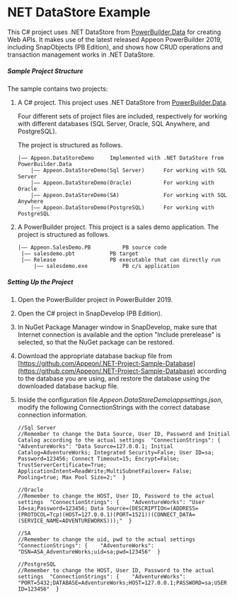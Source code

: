 # <b>NET DataStore Example</b>

This C# project uses .NET DataStore from [PowerBuilder.Data](<https://www.nuget.org/packages/PowerBuilder.Data/>) for creating Web APIs.  It makes use of the latest released Appeon PowerBuilder 2019, including SnapObjects (PB Edition), and shows how CRUD operations and transaction management works in .NET DataStore.

##### Sample Project Structure

The sample contains two projects: 

1. A C# project. This project uses .NET DataStore from [PowerBuilder.Data](<https://www.nuget.org/packages/PowerBuilder.Data/>). 

   Four different sets of project files are included, respectively for working with different databases (SQL Server, Oracle, SQL Anywhere, and PostgreSQL).

   The project is structured as follows.

   ```
   |—— Appeon.DataStoreDemo		Implemented with .NET DataStore from PowerBuilder.Data
       |—— Appeon.DataStoreDemo(Sql Server)      For working with SQL Server
       |—— Appeon.DataStoreDemo(Oracle)          For working with Oracle
       |—— Appeon.DataStoreDemo(SA)              For working with SQL Anywhere
       |—— Appeon.DataStoreDemo(PostgreSQL)      For working with PostgreSQL
   ```

2. A PowerBuilder project. This project is a sales demo application. The project is structured as follows.

   ```
   |—— Appeon.SalesDemo.PB			PB source code
   	|—— salesdemo.pbt			PB target
   	|—— Release					PB executable that can directly run
   		|—— salesdemo.exe			PB c/s application
   ```

##### Setting Up the Project

1. Open the PowerBuilder project in PowerBuilder 2019.

2. Open the C# project in SnapDevelop (PB Edition). 

3. In NuGet Package Manager window in SnapDevelop, make sure that Internet connection is available and the option "Include prerelease" is selected, so that the NuGet package can be restored.

4. Download the appropriate database backup file from [https://github.com/Appeon/.NET-Project-Sample-Database](https://github.com/Appeon/.NET-Project-Sample-Database) according to the database you are using, and restore the database using the downloaded database backup file.

5. Inside the configuration file *Appeon.DataStoreDemo\appsettings.json*, modify the following ConnectionStrings with the correct database connection information. 

   ```
   //Sql Server  
   //Remember to change the Data Source, User ID, Password and Initial Catalog according to the actual settings  "ConnectionStrings": {    "AdventureWorks": "Data Source=127.0.0.1; Initial Catalog=AdventureWorks; Integrated Security=False; User ID=sa; Password=123456; Connect Timeout=15; Encrypt=False; TrustServerCertificate=True; ApplicationIntent=ReadWrite;MultiSubnetFailover= False; Pooling=true; Max Pool Size=2;"  }    
   
   //Oracle  
   //Remember to change the HOST, User ID, Password to the actual settings  "ConnectionStrings": {    "AdventureWorks": "User Id=sa;Password=123456; Data Source=(DESCRIPTIOn=(ADDRESS=(PROTOCOL=Tcp)(HOST=127.0.0.1)(PORT=1521))(CONNECT_DATA=(SERVICE_NAME=ADVENTUREWORKS)));"  }    
   
   //SA  
   //Remember to change the uid, pwd to the actual settings  "ConnectionStrings": {    "AdventureWorks": "DSN=ASA_AdventureWorks;uid=sa;pwd=123456"  }    
   
   //PostgreSQL  
   //Remember to change the HOST, User ID, Password to the actual settings  "ConnectionStrings": {    "AdventureWorks":  "PORT=5432;DATABASE=AdventureWorks;HOST=127.0.0.1;PASSWORD=sa;USER ID=123456"  }   
   ```


